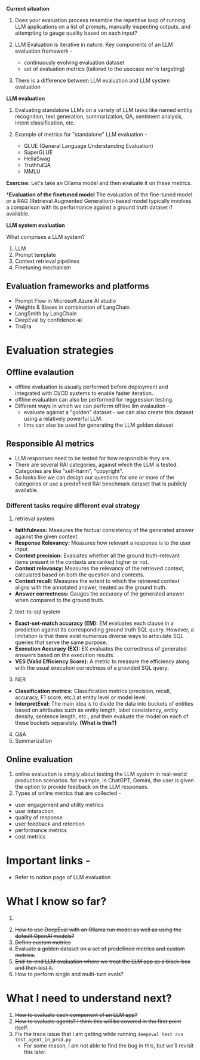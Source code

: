 **Current situation**

1. Does your evaluation process resemble the repetitive loop of running LLM applications on a list of prompts, manually inspecting outputs, and attempting to gauge quality based on each input?

2. LLM Evaluation is iterative in nature. Key components of an LLM evaluation framework - 
    - continuously evolving evaluation dataset
    - set of evaluation metrics (tailored to the usecase we're targeting)

3. There is a difference between LLM evaluation and LLM system evaluation

**LLM evaluation**
1. Evaluating standalone LLMs on a variety of LLM tasks like named entitiy recognition, text generation, summarization, QA, sentiment analysis, intent classification, etc.

2. Example of metrics for "standalone" LLM evaluation - 
    - GLUE (General Language Understanding Evaluation)
    - SuperGLUE
    - HellaSwag
    - TruthfulQA
    - MMLU

**Exercise:** Let's take an Ollama model and then evaluate it on these metrics.

***Evaluation of the finetuned model**
The evaluation of the fine-tuned model or a RAG (Retrieval Augmented Generation)-based model typically involves a comparison with its performance against a ground truth dataset if available.

**LLM system evaluation**

What comprises a LLM system?
1. LLM
2. Prompt template
3. Context retrieval pipelines
4. Finetuning mechanism

## Evaluation frameworks and platforms

- Prompt Flow in Microsoft Azure AI studio
- Weights & Biases in combination of LangChain
- LangSmith by LangChain
- DeepEval by confidence-ai
- TruEra

# Evaluation strategies

## Offline evalaution

- offline evaluation is usually performed before deployment and integrated with CI/CD systems to enable faster iteration.
- offline evaluation can also be performed for reggression testing.
- Different ways in which we can perform offline llm evalaution - 
    - evaluate against a "golden" dataset - we can also create this dataset using a relatively powerful LLM.
    - llms can also be used for generating the LLM golden dataset


## Responsible AI metrics
- LLM responses need to be tested for how responsible they are.
- There are several RAI categories, against which the LLM is tested. Categories are like "self-harm", "copyright".
- So looks like we can design our questions for one or more of the categories or use a predefined RAI benchmark dataset that is publicly available.

### Different tasks require different eval strategy
1. retrieval system
- **faithfulness:** Measures the factual consistency of the generated answer against the given context.
- **Response Relevancy:** Measures how relevant a response is to the user input.
- **Context precision:** Evaluates whether all the ground truth–relevant items present in the contexts are ranked higher or not.
- **Context relevancy:** Measures the relevancy of the retrieved context, calculated based on both the question and contexts.
- **Context recall:** Measures the extent to which the retrieved context aligns with the annotated answer, treated as the ground truth.
- **Answer correctness:** Gauges the accuracy of the generated answer when compared to the ground truth.

2. text-to-sql system
- **Exact-set-match accuracy (EM):** EM evaluates each clause in a prediction against its corresponding ground truth SQL query. However, a limitation is that there exist numerous diverse ways to articulate SQL queries that serve the same purpose.
- **Execution Accuracy (EX):** EX evaluates the correctness of generated answers based on the execution results.
- **VES (Valid Efficiency Score):** A metric to measure the efficiency along with the usual execution correctness of a provided SQL query.

3. NER
- **Classification metrics:** Classification metrics (precision, recall, accuracy, F1 score, etc.) at entity level or model level.
- **InterpretEval:** The main idea is to divide the data into buckets of entities based on attributes such as entity length, label consistency, entity density, sentence length, etc., and then evaluate the model on each of these buckets separately. **(What is this?)**

4. Q&A
5. Summarization

## Online evaluation
1. online evaluation is simply about testing the LLM system in real-world production scenarios. for example, in ChatGPT, Gemini, the user is given the option to provide feedback on the LLM responses.
2. Types of online metrics that are collected - 
- user engagement and utility metrics
- user interaction
- quality of response
- user feedback and retention
- performance metrics
- cost metrics


# Important links - 
- Refer to notion page of LLM evaluation

# What I know so far?
1. ~~~How to setup DeepEval?~~
2. ~~How to use DeepEval with an Ollama run model as well as using the default OpenAI models?~~
3. ~~Define custom metrics~~
4. ~~Evaluate a golden dataset on a set of predefined metrics and custom metrics.~~
5. ~~End-to-end LLM evaluation where we treat the LLM app as a black-box and then test it.~~
6. How to perform single and multi-turn evals?

# What I need to understand next?
1. ~~How to evaluate each component of an LLM app?~~
2. ~~How to evaluate agents? I think this will be covered in the first point itself.~~
3. Fix the trace issue that I am getting while running `deepeval test run test_agent_in_prod.py`
    - For some reason, I am not able to find the bug in this, but we'll revisit this later.

